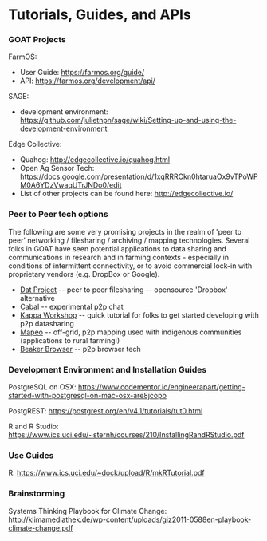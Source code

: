 # Tutorials, Guides, and APIs

### GOAT Projects
FarmOS:
* User Guide: https://farmos.org/guide/
* API: https://farmos.org/development/api/

SAGE:
* development environment: https://github.com/julietnpn/sage/wiki/Setting-up-and-using-the-development-environment

Edge Collective:
* Quahog: http://edgecollective.io/quahog.html
* Open Ag Sensor Tech: https://docs.google.com/presentation/d/1xqRRRCkn0htaruaOx9vTPoWPM0A6YDzVwaqUTrJNDo0/edit 
* List of other projects can be found here: http://edgecollective.io/

### Peer to Peer tech options

The following are some very promising projects in the realm of 'peer to peer' networking / filesharing / archiving / mapping technologies.  Several folks in GOAT have seen potential applications to data sharing and communications in research and in farming contexts - especially in conditions of intermittent connectivity, or to avoid commercial lock-in with proprietary  vendors (e.g. DropBox or Google). 
* [Dat Project](https://datproject.org/) -- peer to peer filesharing -- opensource 'Dropbox' alternative
* [Cabal](https://cabal-club.github.io/) -- experimental p2p chat
* [Kappa Workshop](https://kappa-db.github.io/workshop/build/01.html) -- quick tutorial for folks to get started developing with  p2p datasharing
* [Mapeo](https://www.digital-democracy.org/mapeo/) -- off-grid, p2p mapping used with indigenous communities (applications to rural farming!)
* [Beaker Browser](https://beakerbrowser.com/) -- p2p browser tech

### Development Environment and Installation Guides
PostgreSQL on OSX: https://www.codementor.io/engineerapart/getting-started-with-postgresql-on-mac-osx-are8jcopb

PostgREST: https://postgrest.org/en/v4.1/tutorials/tut0.html

R and R Studio: https://www.ics.uci.edu/~sternh/courses/210/InstallingRandRStudio.pdf


### Use Guides
R: https://www.ics.uci.edu/~dock/upload/R/mkRTutorial.pdf


### Brainstorming
Systems Thinking Playbook for Climate Change: http://klimamediathek.de/wp-content/uploads/giz2011-0588en-playbook-climate-change.pdf


